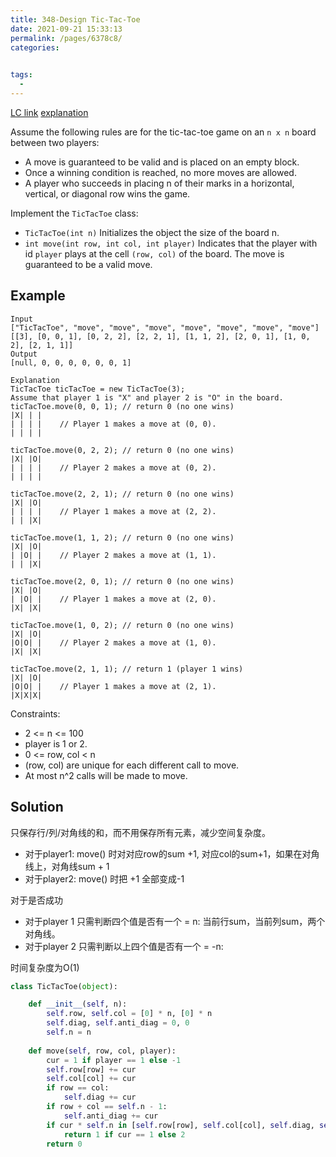 ```yaml
---
title: 348-Design Tic-Tac-Toe
date: 2021-09-21 15:33:13
permalink: /pages/6378c8/
categories:
  

tags:
  - 
---
```

[LC link](https://leetcode.com/problems/design-tic-tac-toe/)
[explanation](https://leetcode.com/problems/design-tic-tac-toe/discuss/81932/Python-13-lines-easy-to-understand)

Assume the following rules are for the tic-tac-toe game on an `n x n` board between two players:

- A move is guaranteed to be valid and is placed on an empty block.
- Once a winning condition is reached, no more moves are allowed.
- A player who succeeds in placing n of their marks in a horizontal, vertical, or diagonal row wins the game.

Implement the `TicTacToe` class:

- `TicTacToe(int n)` Initializes the object the size of the board n.
- `int move(int row, int col, int player)` Indicates that the player with id `player` plays at the cell `(row, col)` of the board. The move is guaranteed to be a valid move.

## Example
```
Input
["TicTacToe", "move", "move", "move", "move", "move", "move", "move"]
[[3], [0, 0, 1], [0, 2, 2], [2, 2, 1], [1, 1, 2], [2, 0, 1], [1, 0, 2], [2, 1, 1]]
Output
[null, 0, 0, 0, 0, 0, 0, 1]

Explanation
TicTacToe ticTacToe = new TicTacToe(3);
Assume that player 1 is "X" and player 2 is "O" in the board.
ticTacToe.move(0, 0, 1); // return 0 (no one wins)
|X| | |
| | | |    // Player 1 makes a move at (0, 0).
| | | |

ticTacToe.move(0, 2, 2); // return 0 (no one wins)
|X| |O|
| | | |    // Player 2 makes a move at (0, 2).
| | | |

ticTacToe.move(2, 2, 1); // return 0 (no one wins)
|X| |O|
| | | |    // Player 1 makes a move at (2, 2).
| | |X|

ticTacToe.move(1, 1, 2); // return 0 (no one wins)
|X| |O|
| |O| |    // Player 2 makes a move at (1, 1).
| | |X|

ticTacToe.move(2, 0, 1); // return 0 (no one wins)
|X| |O|
| |O| |    // Player 1 makes a move at (2, 0).
|X| |X|

ticTacToe.move(1, 0, 2); // return 0 (no one wins)
|X| |O|
|O|O| |    // Player 2 makes a move at (1, 0).
|X| |X|

ticTacToe.move(2, 1, 1); // return 1 (player 1 wins)
|X| |O|
|O|O| |    // Player 1 makes a move at (2, 1).
|X|X|X|
```

Constraints:

- 2 <= n <= 100
- player is 1 or 2.
- 0 <= row, col < n
- (row, col) are unique for each different call to move.
- At most n^2 calls will be made to move.

## Solution
只保存行/列/对角线的和，而不用保存所有元素，减少空间复杂度。

- 对于player1: move() 时对对应row的sum +1, 对应col的sum+1，如果在对角线上，对角线sum + 1
- 对于player2: move() 时把 +1 全部变成-1

对于是否成功
- 对于player 1 只需判断四个值是否有一个 = n: 当前行sum，当前列sum，两个对角线。
- 对于player 2 只需判断以上四个值是否有一个 = -n:

时间复杂度为O(1)
```python
class TicTacToe(object):

    def __init__(self, n):
        self.row, self.col = [0] * n, [0] * n
        self.diag, self.anti_diag = 0, 0
        self.n = n
        
    def move(self, row, col, player):
        cur = 1 if player == 1 else -1
        self.row[row] += cur
        self.col[col] += cur
        if row == col:
            self.diag += cur
        if row + col == self.n - 1:
            self.anti_diag += cur
        if cur * self.n in [self.row[row], self.col[col], self.diag, self.anti_diag]:
            return 1 if cur == 1 else 2
        return 0
```